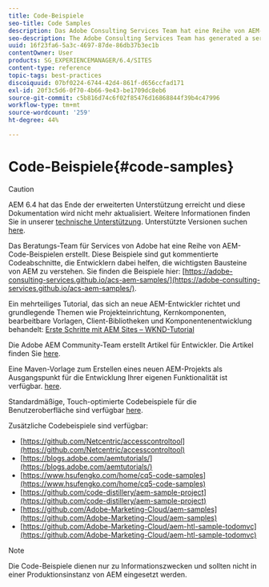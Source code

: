 ```yaml
---
title: Code-Beispiele
seo-title: Code Samples
description: Das Adobe Consulting Services Team hat eine Reihe von AEM-Codebeispielen erstellt
seo-description: The Adobe Consulting Services Team has generated a series of AEM code samples
uuid: 16f23fa6-5a3c-4697-87de-86db37b3ec1b
contentOwner: User
products: SG_EXPERIENCEMANAGER/6.4/SITES
content-type: reference
topic-tags: best-practices
discoiquuid: 07bf0224-6744-42d4-861f-d656ccfad171
exl-id: 20f3c5d6-0f70-4b66-9e43-be1709dc8eb6
source-git-commit: c5b816d74c6f02f85476d16868844f39b4c47996
workflow-type: tm+mt
source-wordcount: '259'
ht-degree: 44%

---
```


# Code-Beispiele{#code-samples}

>[!CAUTION]
>
>AEM 6.4 hat das Ende der erweiterten Unterstützung erreicht und diese Dokumentation wird nicht mehr aktualisiert. Weitere Informationen finden Sie in unserer [technische Unterstützung](https://helpx.adobe.com/de/support/programs/eol-matrix.html). Unterstützte Versionen suchen [here](https://experienceleague.adobe.com/docs/?lang=de).

Das Beratungs-Team für Services von Adobe hat eine Reihe von AEM-Code-Beispielen erstellt. Diese Beispiele sind gut kommentierte Codeabschnitte, die Entwicklern dabei helfen, die wichtigsten Bausteine von AEM zu verstehen. Sie finden die Beispiele hier: [https://adobe-consulting-services.github.io/acs-aem-samples/](https://adobe-consulting-services.github.io/acs-aem-samples/).

Ein mehrteiliges Tutorial, das sich an neue AEM-Entwickler richtet und grundlegende Themen wie Projekteinrichtung, Kernkomponenten, bearbeitbare Vorlagen, Client-Bibliotheken und Komponentenentwicklung behandelt: [Erste Schritte mit AEM Sites – WKND-Tutorial](https://experienceleague.adobe.com/docs/experience-manager-learn/getting-started-wknd-tutorial-develop/overview.html?lang=de)

Die Adobe AEM Community-Team erstellt Artikel für Entwickler. Die Artikel finden Sie [here](https://helpx.adobe.com/de/experience-manager/topics/how-to.html).

Eine Maven-Vorlage zum Erstellen eines neuen AEM-Projekts als Ausgangspunkt für die Entwicklung Ihrer eigenen Funktionalität ist verfügbar. [here](https://github.com/Adobe-Marketing-Cloud/aem-project-archetype).

Standardmäßige, Touch-optimierte Codebeispiele für die Benutzeroberfläche sind verfügbar [here](/help/sites-developing/developing-components.md).

Zusätzliche Codebeispiele sind verfügbar:

* [https://github.com/Netcentric/accesscontroltool](https://github.com/Netcentric/accesscontroltool)
* [https://blogs.adobe.com/aemtutorials/](https://blogs.adobe.com/aemtutorials/)
* [https://www.hsufengko.com/home/cq5-code-samples](https://www.hsufengko.com/home/cq5-code-samples)
* [https://github.com/code-distillery/aem-sample-project](https://github.com/code-distillery/aem-sample-project)
* [https://github.com/Adobe-Marketing-Cloud/aem-samples](https://github.com/Adobe-Marketing-Cloud/aem-samples)
* [https://github.com/Adobe-Marketing-Cloud/aem-htl-sample-todomvc](https://github.com/Adobe-Marketing-Cloud/aem-htl-sample-todomvc)

>[!NOTE]
>
>Die Code-Beispiele dienen nur zu Informationszwecken und sollten nicht in einer Produktionsinstanz von AEM eingesetzt werden.
